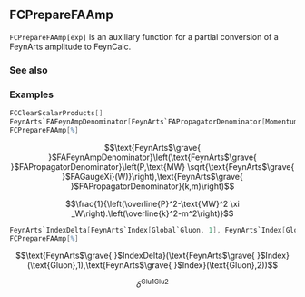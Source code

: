 ## FCPrepareFAAmp

`FCPrepareFAAmp[exp]`  is an auxiliary function for a partial conversion of a FeynArts amplitude to FeynCalc.

### See also

### Examples

```mathematica
FCClearScalarProducts[]
FeynArts`FAFeynAmpDenominator[FeynArts`FAPropagatorDenominator[Momentum[P, D], MW Sqrt[FeynArts`FAGaugeXi[W]]], FeynArts`FAPropagatorDenominator[Momentum[k, D], m]]
FCPrepareFAAmp[%]
```

$$\text{FeynArts$\grave{ }$FAFeynAmpDenominator}\left(\text{FeynArts$\grave{ }$FAPropagatorDenominator}\left(P,\text{MW} \sqrt{\text{FeynArts$\grave{ }$FAGaugeXi}(W)}\right),\text{FeynArts$\grave{ }$FAPropagatorDenominator}(k,m)\right)$$

$$\frac{1}{\left(\overline{P}^2-\text{MW}^2 \xi _W\right).\left(\overline{k}^2-m^2\right)}$$

```mathematica
FeynArts`IndexDelta[FeynArts`Index[Global`Gluon, 1], FeynArts`Index[Global`Gluon, 2]]
FCPrepareFAAmp[%]
```

$$\text{FeynArts$\grave{ }$IndexDelta}(\text{FeynArts$\grave{ }$Index}(\text{Gluon},1),\text{FeynArts$\grave{ }$Index}(\text{Gluon},2))$$

$$\delta ^{\text{Glu1}\text{Glu2}}$$